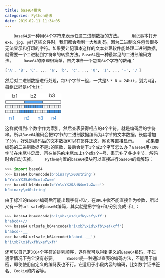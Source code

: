 ```yaml
---
title: base64模块
categories: Python语法
date: 2019-02-11 11:34:05
---
```

&emsp;&emsp;`Base64`是一种用`64`个字符来表示任意二进制数据的方法。<!--more-->
&emsp;&emsp;用记事本打开`exe`、`jpg`、`pdf`这些文件时，我们都会看到一大堆乱码，因为二进制文件包含很多无法显示和打印的字符。如果要让记事本这样的文本处理软件能处理二进制数据，就需要一个二进制到字符串的转换方法。`Base64`是一种最常见的二进制编码方法。
&emsp;&emsp;`Base64`的原理很简单，首先准备一个包含`64`个字符的数组：

``` python
['A', 'B', 'C', ... 'a', 'b', 'c', ... '0', '1', ... '+', '/']
```

然后对二进制数据进行处理，每`3`个字节一组，一共是`3 * 8 = 24bit`，划为`4`组，每组正好是`6`个`bit`：

<img src="./base64模块/1.png" height="85" width="184">

这样就得到`4`个数字作为索引，然后查表获得相应的`4`个字符，就是编码后的字符串。所以`Base64`编码会把`3`字节的二进制数据编码为`4`字节的文本数据，长度增加了`33%`，好处是编码后的文本数据可以在邮件正文、网页等直接显示。
&emsp;&emsp;如果要编码的二进制数据不是`3`的倍数，最后会剩下`1`个或`2`个字节怎么办？`Base64`用`\x00`字节在末尾补足后，再在编码的末尾加上`1`个或`2`个`=`号，表示补了多少字节，解码时会自动去掉。
&emsp;&emsp;`Python`内置的`base64`模块可以直接进行`base64`的编解码：

``` python
>>> import base64
>>> base64.b64encode(b'binary\x00string')
b'YmluYXJ5AHN0cmluZw=='
>>> base64.b64decode(b'YmluYXJ5AHN0cmluZw==')
b'binary\x00string'
```

由于标准的`Base64`编码后可能出现字符`+`和`/`，在`URL`中就不能直接作为参数，所以又有一种`url safe`的`base64`编码，其实就是把字符`+`和`/`分别变成`-`和`_`：

``` python
>>> base64.b64encode(b'i\xb7\x1d\xfb\xef\xff')
b'abcd++//'
>>> base64.urlsafe_b64encode(b'i\xb7\x1d\xfb\xef\xff')
b'abcd--__'
>>> base64.urlsafe_b64decode(b'abcd--__')
b'i\xb7\x1d\xfb\xef\xff'
```

还可以自己定义`64`个字符的排列顺序，这样就可以得到定义的`Base64`编码，不过通常情况下完全没有必要。
&emsp;&emsp;`Base64`是一种通过查表的编码方法，不能用于加密，即使使用自定义的编码表也不行。它适用于小段内容的编码，比如数字证书签名、`Cookie`的内容等。